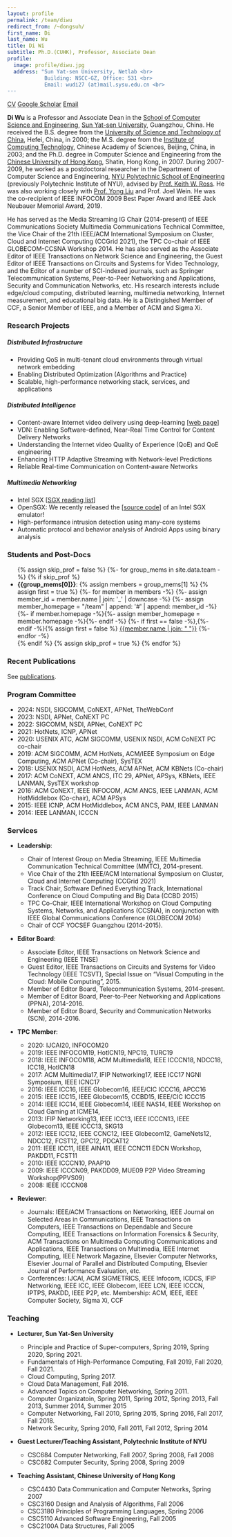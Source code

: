 ```yaml
---
layout: profile
permalink: /team/diwu
redirect_from: /~dongsuh/
first_name: Di
last_name: Wu
title: Di Wi
subtitle: Ph.D.(CUHK), Professor, Associate Dean
profile: 
  image: profile/diwu.jpg
  address: "Sun Yat-sen University, Netlab <br>
            Building: NSCC-GZ, Office: 531 <br>
            Email: wudi27 (at)mail.sysu.edu.cn <br>
---
```

<p class="profile-buttons">
    <a class="btn z-depth-0" href="http://netlabsysu.org/dwu/">CV</a>
    <a class="btn z-depth-0" href="https://scholar.google.com/citations?user=guhA4VoAAAAJ">Google Scholar</a>
    <a class="btn z-depth-0" href="wudi27@mail.sysu.edu.cn">Email</a>
</p>





**Di Wu** is a Professor and Associate Dean in the [School of Computer Science and Engineering](http://cse.sysu.edu.cn/), [Sun Yat-sen University](http://www.sysu.edu.cn/), Guangzhou, China. He received the B.S. degree from the [University of Science and Technology of China](http://www.ustc.edu.cn/en/), Hefei, China, in 2000; the M.S. degree from the [Institute of Computing Technology](http://www.ict.ac.cn/), Chinese Academy of Sciences, Beijing, China, in 2003; and the Ph.D. degree in Computer Science and Engineering from the [Chinese University of Hong Kong](http://www.cuhk.edu.hk/), Shatin, Hong Kong, in 2007. During 2007-2009, he worked as a postdoctoral researcher in the Department of Computer Science and Engineering, [NYU Polytechnic School of Engineering](http://engineering.nyu.edu/) (previously Polytechnic Institute of NYU), advised by [Prof. Keith W. Ross](https://engineering.nyu.edu/faculty/keith-ross). He was also working closely with [Prof. Yong Liu](http://engineering.nyu.edu/people/yong-liu) and Prof. Joel Wein. He was the co-recipient of IEEE INFOCOM 2009 Best Paper Award and IEEE Jack Neubauer Memorial Award, 2019.

He has served as the Media Streaming IG Chair (2014-present) of IEEE Communications Society Multimedia Communications Technical Committee, the Vice Chair of the 21th IEEE/ACM International Symposium on Cluster, Cloud and Internet Computing (CCGrid 2021), the TPC Co-chair of IEEE GLOBECOM-CCSNA Workshop 2014. He has also served as the Associate Editor of IEEE Transactions on Network Science and Engineering, the Guest Editor of IEEE Transactions on Circuits and Systems for Video Technology, and the Editor of a number of SCI-indexed journals, such as Springer Telecommunication Systems, Peer-to-Peer Networking and Applications, Security and Communication Networks, etc. His research interests include edge/cloud computing, distributed learning, multimedia networking, Internet measurement, and educational big data. He is a Distingished Member of CCF, a Senior Member of IEEE, and a Member of ACM and Sigma Xi.

### Research Projects
##### Distributed Infrastructure
 - Providing QoS in multi-tenant cloud environments through virtual network embedding
 - Enabling Distributed Optimization (Algorithms and Practice)
 - Scalable, high-performance networking stack, services, and applications

##### Distributed Intelligence
- Content-aware Internet video delivery using deep-learning \[[web page](http://web.inalab.net/~nas/)\]
- VDN: Enabling Software-defined, Near-Real Time Control for Content Delivery Networks
- Understanding the Internet video Quality of Experience (QoE) and QoE engineering
- Enhancing HTTP Adaptive Streaming with Network-level Predictions
- Reliable Real-time Communication on Content-aware Networks

##### Multimedia Networking
- Intel SGX \[[SGX reading list](https://docs.google.com/document/d/e/2PACX-1vQmwVAEA8p2BsCRoajcE4RKqwEmdReUZHavRePz4iN-2tdy_yQxGaO4oCfXmXlNmKry9GA3pgti6sYq/pub)\]
- OpenSGX: We recently released the \[[source code](https://github.com/sslab-gatech/opensgx)\] of an Intel SGX emulator!
- High-performance intrusion detection using many-core systems
- Automatic protocol and behavior analysis of Android Apps using binary analysis


### Students and Post-Docs
<ul>
{% assign skip_prof = false %}
{%- for group_mems in site.data.team -%}
    {% if skip_prof %}
        <li><b>{{group_mems[0]}}</b>: 
        {% assign members = group_mems[1] %}
        {% assign first = true %}
        {%- for member in members -%}
            {%- assign member_id = member.name | join: '_' | downcase -%}
            {%- assign member_homepage = "/team" | append: '#' | append: member_id -%}
            {%- if member.homepage -%}{%- assign member_homepage = member.homepage -%}{%- endif -%}
            {%- if first == false -%},{%- endif -%}{% assign first = false %} <a href="{{member_homepage}}">{{member.name | join: " "}}</a>
        {%- endfor -%}
        </li>
    {% endif %}
    {% assign skip_prof = true %}
{% endfor %}
</ul>

### Recent Publications
See [publications](/publications).

### Program Committee
- 2024: NSDI, SIGCOMM, CoNEXT, APNet, TheWebConf
- 2023: NSDI, APNet, CoNEXT PC
- 2022: SIGCOMM, NSDI, APNet, CoNEXT PC
- 2021: HotNets, ICNP, APNet
- 2020: USENIX ATC, ACM SIGCOMM, USENIX NSDI, ACM CoNEXT PC co-chair
- 2019: ACM SIGCOMM, ACM HotNets, ACM/IEEE Symposium on Edge Computing, ACM APNet (Co-chair), SysTEX
- 2018: USENIX NSDI, ACM HotNets, ACM APNet, ACM KBNets (Co-chair)
- 2017: ACM CoNEXT, ACM ANCS, ITC 29, APNet, APSys, KBNets, IEEE LANMAN, SysTEX workshop
- 2016: ACM CoNEXT, IEEE INFOCOM, ACM ANCS, IEEE LANMAN, ACM HotMiddlebox (Co-chair), ACM APSys
- 2015: IEEE ICNP, ACM HotMiddlebox, ACM ANCS, PAM, IEEE LANMAN
- 2014: IEEE LANMAN, ICCCN

### Services
- **Leadership**:
  - Chair of Interest Group on Media Streaming, IEEE Multimedia Communication Technical Committee (MMTC), 2014-present.
  - Vice Chair of the 21th IEEE/ACM International Symposium on Cluster, Cloud and Internet Computing (CCGrid 2021)
  - Track Chair, Software Defined Everything Track, International Conference on Cloud Computing and Big Data (CCBD 2015)
  - TPC Co-Chair, IEEE International Workshop on Cloud Computing Systems, Networks, and Applications (CCSNA), in conjunction with IEEE Global Communications Conference (GLOBECOM 2014)
  - Chair of CCF YOCSEF Guangzhou (2014-2015).

- **Editor Board**:
  - Associate Editor, IEEE Transactions on Network Science and Engineering (IEEE TNSE)
  - Guest Editor, IEEE Transactions on Circuits and Systems for Video Technology (IEEE TCSVT), Special Issue on “Visual Computing in the Cloud: Mobile Computing”, 2015.
  - Member of Editor Board, Telecommunication Systems, 2014-present.
  - Member of Editor Board, Peer-to-Peer Networking and Applications (PPNA), 2014-2016.
  - Member of Editor Board, Security and Communication Networks (SCN), 2014-2016.

- **TPC Member**:
  - 2020: IJCAI20, INFOCOM20
  - 2019: IEEE INFOCOM19, HotICN19, NPC19, TURC19
  - 2018: IEEE INFOCOM18, ACM Multimedia18, IEEE ICCCN18, NDCC18, ICC18, HotICN18
  - 2017: ACM Multimedia17, IFIP Networking17, IEEE ICC17 NGNI Symposium, IEEE ICNC17
  - 2016: IEEE ICC16, IEEE Globecom16, IEEE/CIC ICCC16, APCC16
  - 2015: IEEE ICC15, IEEE Globecom15, CCBD15, IEEE/CIC ICCC15
  - 2014: IEEE ICC14, IEEE Globecom14, IEEE NAS14, IEEE Workshop on Cloud Gaming at ICME14,
  - 2013: IFIP Networking13, IEEE ICC13, IEEE ICCCN13, IEEE Globecom13, IEEE ICCC13, SKG13
  - 2012: IEEE ICC12, IEEE CCNC12, IEEE Globecom12, GameNets12, NDCC12, FCST12, GPC12, PDCAT12
  - 2011: IEEE ICC11, IEEE AINA11, IEEE CCNC11 EDCN Workshop, PAKDD11, FCST11
  - 2010: IEEE ICCCN10, PAAP10
  - 2009: IEEE ICCCN09, PAKDD09, MUE09 P2P Video Streaming Workshop(PPVS09)
  - 2008: IEEE ICCCN08

- **Reviewer**:
  - Journals: IEEE/ACM Transactions on Networking, IEEE Journal on Selected Areas in Communications, IEEE Transactions on Computers, IEEE Transactions on Dependable and Secure Computing, IEEE Transactions on Information Forensics & Security, ACM Transactions on Multimedia Computing Communications and Applications, IEEE Transactions on Multimedia, IEEE Internet Computing, IEEE Network Magazine, Elsevier Computer Networks, Elsevier Journal of Parallel and Distributed Computing, Elsevier Journal of Performance Evaluation, etc.
  - Conferences: IJCAI, ACM SIGMETRICS, IEEE Infocom, ICDCS, IFIP Networking, IEEE ICC, IEEE Globecom, IEEE LCN, IEEE ICCCN, IPTPS, PAKDD, IEEE P2P, etc. Membership: ACM, IEEE, IEEE Computer Society, Sigma Xi, CCF

### Teaching
- **Lecturer, Sun Yat-Sen University**
  - Principle and Practice of Super-computers, Spring 2019, Spring 2020, Spring 2021.
  - Fundamentals of High-Performance Computing, Fall 2019, Fall 2020, Fall 2021.
  - Cloud Computing, Spring 2017.
  - Cloud Data Management, Fall 2016.
  - Advanced Topics on Computer Networking, Spring 2011.
  - Computer Organizatoin, Spring 2011, Spring 2012, Spring 2013, Fall 2013, Summer 2014, Summer 2015
  - Computer Networking, Fall 2010, Spring 2015, Spring 2016, Fall 2017, Fall 2018.
  - Network Security, Spring 2010, Fall 2011, Fall 2012, Spring 2014

- **Guest Lecturer/Teaching Assistant, Polytechnic Institute of NYU**
  - CSC684 Computer Networking, Fall 2007, Spring 2008, Fall 2008
  - CSC682 Computer Security, Spring 2008, Spring 2009

- **Teaching Assistant, Chinese University of Hong Kong**
  - CSC4430 Data Communication and Computer Networks, Spring 2007
  - CSC3160 Design and Analysis of Algorithms, Fall 2006
  - CSC3180 Principles of Programming Languages, Spring 2006
  - CSC5110 Advanced Software Engineering, Fall 2005
  - CSC2100A Data Structures, Fall 2005
